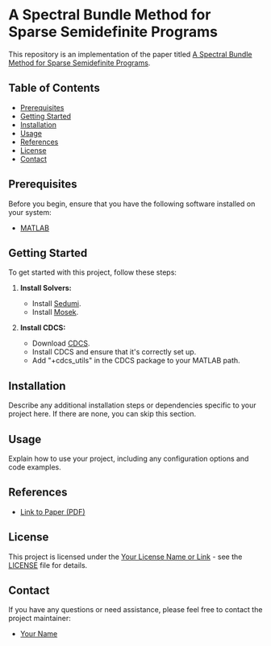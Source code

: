 # A Spectral Bundle Method for Sparse Semidefinite Programs

This repository is an implementation of the paper titled [A Spectral Bundle Method for Sparse Semidefinite Programs](https://hsmmoj.github.io/files/SpecBM-SDPs.pdf).

## Table of Contents

- [Prerequisites](#prerequisites)
- [Getting Started](#getting-started)
- [Installation](#installation)
- [Usage](#usage)
- [References](#references)
- [License](#license)
- [Contact](#contact)

## Prerequisites

Before you begin, ensure that you have the following software installed on your system:

- [MATLAB](https://www.mathworks.com/products/matlab.html)

## Getting Started

To get started with this project, follow these steps:

1. **Install Solvers:**
   - Install [Sedumi](https://sedumi.ie.lehigh.edu/).
   - Install [Mosek](https://www.mosek.com/).

2. **Install CDCS:**
   - Download [CDCS](https://github.com/oxfordcontrol/CDCS).
   - Install CDCS and ensure that it's correctly set up.
   - Add "+cdcs_utils" in the CDCS package to your MATLAB path.

## Installation

Describe any additional installation steps or dependencies specific to your project here. If there are none, you can skip this section.

## Usage

Explain how to use your project, including any configuration options and code examples.

## References

- [Link to Paper (PDF)](https://hsmmoj.github.io/files/SpecBM-SDPs.pdf)

## License

This project is licensed under the [Your License Name or Link](LICENSE) - see the [LICENSE](LICENSE) file for details.

## Contact

If you have any questions or need assistance, please feel free to contact the project maintainer:

- [Your Name](mailto:your@email.com)

